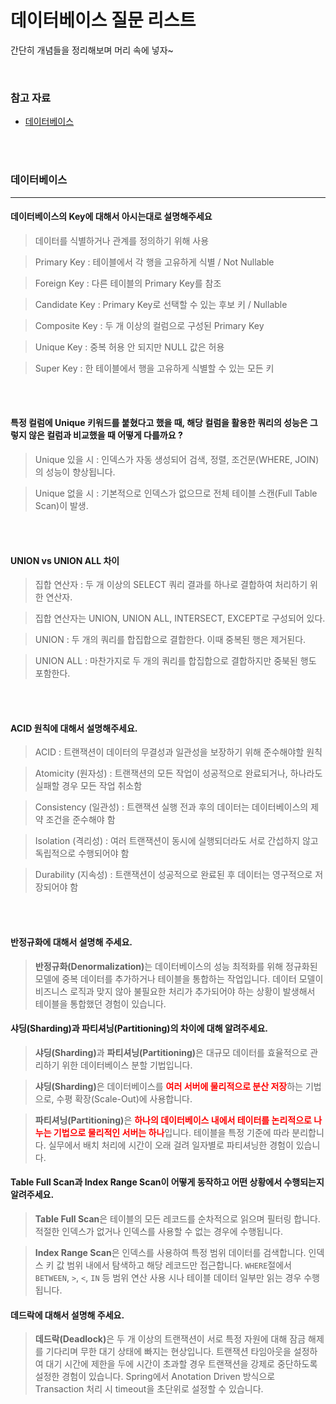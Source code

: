 # 데이터베이스 질문 리스트

간단히 개념들을 정리해보며 머리 속에 넣자~

<br>

### 참고 자료
- [데이터베이스](<https://github.com/kim6394/Dev_BasicKnowledge/blob/master/Interview/Interview List.md#데이터베이스>)

<br>

<br>

### 데이터베이스

---

####  데이터베이스의 Key에 대해서 아시는대로 설명해주세요
>  데이터를 식별하거나 관계를 정의하기 위해 사용

> Primary Key : 테이블에서 각 행을 고유하게 식별 / Not Nullable
 
> Foreign Key : 다른 테이블의 Primary Key를 참조
 
> Candidate Key : Primary Key로 선택할 수 있는 후보 키 / Nullable
 
> Composite Key : 두 개 이상의 컬럼으로 구성된 Primary Key

> Unique Key : 중복 허용 안 되지만 NULL 값은 허용
 
> Super Key : 한 테이블에서 행을 고유하게 식별할 수 있는 모든 키

<br/><br/>

#### 특정 컬럼에 Unique 키워드를 붙혔다고 했을 때, 해당 컬럼을 활용한 쿼리의 성능은 그렇지 않은 컬럼과 비교했을 때 어떻게 다를까요 ?
> Unique 있을 시  : 인덱스가 자동 생성되어 검색, 정렬, 조건문(WHERE, JOIN)의 성능이 향상됩니다.
 
> Unique 없을 시 : 기본적으로 인덱스가 없으므로 전체 테이블 스캔(Full Table Scan)이 발생.

<br/><br/>

#### UNION vs UNION ALL 차이
> 집합 연산자 : 두 개 이상의 SELECT 쿼리 결과를 하나로 결합하여 처리하기 위한 연산자.
 
> 집합 연산자는 UNION, UNION ALL, INTERSECT, EXCEPT로 구성되어 있다.

> UNION : 두 개의 쿼리를 합집합으로 결합한다. 이때 중복된 행은 제거된다.
 
> UNION ALL : 마찬가지로 두 개의 쿼리를 합집합으로 결합하지만 중북된 행도 포함한다.

<br/><br/>

#### ACID 원칙에 대해서 설명해주세요.
> ACID : 트랜잭션이 데이터의 무결성과 일관성을 보장하기 위해 준수해야할 원칙
 
> Atomicity (원자성) : 트랜잭션의 모든 작업이 성공적으로 완료되거나, 하나라도 실패할 경우 모든 작업 취소함
 
> Consistency (일관성) : 트랜잭션 실행 전과 후의 데이터는 데이터베이스의 제약 조건을 준수해야 함

> Isolation (격리성) : 여러 트랜잭션이 동시에 실행되더라도 서로 간섭하지 않고 독립적으로 수행되어야 함

> Durability (지속성) : 트랜잭션이 성공적으로 완료된 후 데이터는 영구적으로 저장되어야 함

<br/><br/>

#### 반정규화에 대해서 설명해 주세요.

> <b>반정규화(Denormalization)</b>는 데이터베이스의 성능 최적화를 위해 정규화된 모델에 중복 데이터를 추가하거나 테이블을 통합하는 작업입니다. 데이터 모델이 비즈니스 로직과 맞지 않아 불필요한 처리가 추가되어야 하는 상황이 발생해서 테이블을 통합했던 경험이 있습니다.

#### 샤딩(Sharding)과 파티셔닝(Partitioning)의 차이에 대해 알려주세요.
> <b>샤딩(Sharding)</b>과 <b>파티셔닝(Partitioning)</b>은 대규모 데이터를 효율적으로 관리하기 위한 데이터베이스 분할 기법입니다.

> <b>샤딩(Sharding)</b>은 데이터베이스를 <span style="color:red;font-weight:bold;">여러 서버에 물리적으로 분산 저장</span>하는 기법으로, 수평 확장(Scale-Out)에 사용합니다.

> <b>파티셔닝(Partitioning)</b>은 <span style="color:red;font-weight:bold;">하나의 데이터베이스 내에서 테이터를 논리적으로 나누는 기법으로 물리적인 서버는 하나</span>입니다. 테이블을 특정 기준에 따라 분리합니다. 실무에서 배치 처리에 시간이 오래 걸려 일자별로 파티셔닝한 경험이 있습니다.

#### Table Full Scan과 Index Range Scan이 어떻게 동작하고 어떤 상황에서 수행되는지 알려주세요.
> <b>Table Full Scan</b>은 테이블의 모든 레코드를 순차적으로 읽으며 필터링 합니다. 적절한 인덱스가 없거나 인덱스를 사용할 수 없는 경우에 수행됩니다.

> <b>Index Range Scan</b>은 인덱스를 사용하여 특정 범위 데이터를 검색합니다. 인덱스 키 값 범위 내에서 탐색하고 해당 레코드만 접근합니다. ``WHERE``절에서 ``BETWEEN``, ``>``, ``<``, ``IN`` 등 범위 연산 사용 시나 테이블 데이터 일부만 읽는 경우 수행됩니다.

#### 데드락에 대해서 설명해 주세요.
> <b>데드락(Deadlock)</b>은 두 개 이상의 트랜잭션이 서로 특정 자원에 대해 잠금 해제를 기다리며 무한 대기 상태에 빠지는 현상입니다. 트랜잭션 타임아웃을 설정하여 대기 시간에 제한을 두에 시간이 초과할 경우 트랜잭션을 강제로 중단하도록 설정한 경험이 있습니다. Spring에서 Anotation Driven 방식으로 Transaction 처리 시 timeout을 초단위로 설정할 수 있습니다.

<br/><br/>
